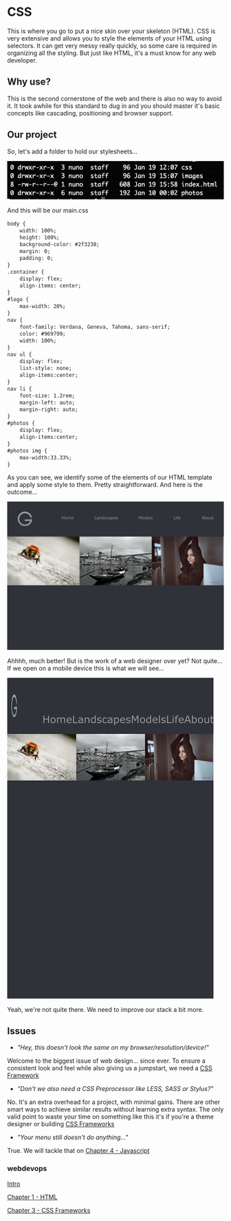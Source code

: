 # CSS

This is where you go to put a nice skin over your skeleton (HTML). CSS is very extensive and allows you to style the elements of your HTML using selectors. It can get very messy really quickly, so some care is required in organizing all the styling. But just like HTML, it's a must know for any web developer.

## Why use?

This is the second cornerstone of the web and there is also no way to avoid it. It took awhile for this standard to dug in and you should master it's basic concepts like cascading, positioning and browser support. 

## Our project

So, let's add a folder to hold our stylesheets...

![folders](https://github.com/gonun13/webdevops-2019/blob/master/src/chapter2/article/dirs1.png)

And this will be our main.css
```code
body {
    width: 100%;
    height: 100%;
    background-color: #2f3238;
    margin: 0;
    padding: 0;
}
.container {
    display: flex;
    align-items: center;
}
#logo {
    max-width: 20%;
}
nav {
    font-family: Verdana, Geneva, Tahoma, sans-serif;
    color: #969799;
    width: 100%;
}
nav ul {
    display: flex;
    list-style: none;
    align-items:center;
}
nav li {
    font-size: 1.2rem;
    margin-left: auto;
    margin-right: auto;
}
#photos {
    display: flex;
    align-items:center;
}
#photos img {
    max-width:33.33%;
}
```
As you can see, we identify some of the elements of our HTML template and apply some style to them. Pretty straightforward. And here is the outcome...

![screenshot](https://github.com/gonun13/webdevops-2019/blob/master/src/chapter2/article/shot1.png)

Ahhhh, much better! But is the work of a web designer over yet? Not quite...
If we open on a mobile device this is what we will see...

![screenshot](https://github.com/gonun13/webdevops-2019/blob/master/src/chapter2/article/shot2.png)

Yeah, we're not quite there. We need to improve our stack a bit more.

## Issues
- *"Hey, this doesn't look the same on my browser/resolution/device!"*

Welcome to the biggest issue of web design... since ever.
To ensure a consistent look and feel while also giving us a jumpstart, we need a [CSS Framework](chapter3.md)

- *"Don't we also need a CSS Preprocessor like LESS, SASS or Stylus?"*

No. It's an extra overhead for a project, with minimal gains. There are other smart ways to achieve similar results without learning extra syntax. The only valid point to waste your time on something like this it's if you're a theme designer or building [CSS Frameworks](chapter3.md)

- *"Your menu still doesn't do anything..."*

True. We will tackle that on [Chapter 4 - Javascript](chapter4.md)

### webdevops
[Intro](../README.md)

[Chapter 1 - HTML](chapter1.md) 

[Chapter 3 - CSS Frameworks](chapter3.md) 
